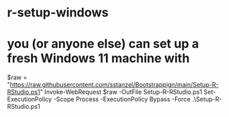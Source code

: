 # r-setup-windows
# you (or anyone else) can set up a fresh Windows 11 machine with

$raw = "https://raw.githubusercontent.com/sstanzel/Bootstrappign/main/Setup-R-RStudio.ps1"
Invoke-WebRequest $raw -OutFile Setup-R-RStudio.ps1
Set-ExecutionPolicy -Scope Process -ExecutionPolicy Bypass -Force
.\Setup-R-RStudio.ps1
